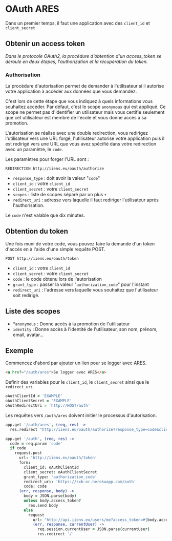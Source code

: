 # OAuth ARES

Dans un premier temps, il faut une application avec des `client_id` et `client_secret` 

## Obtenir un access token

_Dans le protocole OAuth2, la procédure d'obtention d'un access_token se déroule en deux étapes, l'authorization et la récupération du token._

### Authorisation

La procédure d'autorisation permet de demander à l'utilisateur si il autorise votre application à accéder aux données que vous demandez.

C'est lors de cette étape que vous indiquez à quels informations vous souhaitez accéder. Par défaut, c'est le scope `anonymous` qui est appliqué. Ce scope ne permet pas d'identifier un utilisateur mais vous certifie seulement que cet utilisateur est membre de l'école et vous donne accès à sa promotion.

L'autorisation se réalise avec une double redirection, vous redirigez l'utilisateur vers une URL forgé, l'utilisateur autorise votre application puis il est redirigé vers une URL que vous avez spécifié dans votre redirection avec un paramètre, le `code`.

Les paramètres pour forger l'URL sont :

    REDIRECTION http://iiens.eu/oauth/authorize
- `response_type` : doit avoir la valeur "`code`"
- `client_id` : votre `client_id`
- `client_secret` : votre `client_secret`
- `scopes` : liste de scopes séparé par un plus `+`
- `redirect_uri` : adresse vers laquelle il faut rediriger l'utilisateur après l'authorisation.

Le `code` n'est valable que dix minutes.

## Obtention du token

Une fois muni de votre code, vous pouvez faire la demande d'un token d'accès en à l'aide d'une simple requête POST.

    POST http://iiens.eu/oauth/token
- `client_id` : votre `client_id`
- `client_secret` : votre `client_secret`
- `code` : le code obtenu lors de l'autorisation
- `grant_type` : passer la valeur "`authorization_code`" pour l'instant
- `redirect_uri` : l'adresse vers laquelle vous souhaitez que l'utilisateur soit redirigé.

## Liste des scopes

- *`anonymous` : Donne accès à la promotion de l'utilisateur
- `identity` : Donne accès à l'identité de l'utilisateur, son nom, prénom, email, avatar…

## Exemple

Commencez d'abord par ajouter un lien pour se logger avec ARES.

```html
<a href="/auth/ares">Se logger avec ARES</a>
```

Definir des variables pour le `client_id`, le `client_secret` ainsi que le `redirect_uri`

```coffeescript
oAuthClientId = 'EXAMPLE'
oAuthClientSecret = 'EXAMPLE'
oAuthRedirectUri = 'http://HOST/auth'
```
Les requêtes vers `/auth/ares` doivent initier le processus d'autorisation.

```coffeescript
app.get '/auth/ares', (req, res) ->
  res.redirect "http://iiens.eu/oauth/authorize?response_type=code&client_id=#{oAuthClientId}&client_secret=#{oAuthClientSecret}&redirect_uri=#{redirect_uri}"
```

```coffeescript
app.get '/auth', (req, res) ->
  code = req.param 'code'
  if code
    request.post
      url: 'http://iiens.eu/oauth/token'
      form:
        client_id: oAuthClientId
        client_secret: oAuthClientSecret
        grant_type: 'authorization_code'
        redirect_uri: 'https://sxb-or.herokuapp.com/auth'
        code: code
      (err, response, body) ->
        body = JSON.parse(body)
        unless body.access_token?
          res.send body
        else
          request
            url: "http://api.iiens.eu/users/me?access_token=#{body.access_token}"
            (err, response, currentUser) ->
              req.session.currentUser = JSON.parse(currentUser)
              res.redirect '/'
```

